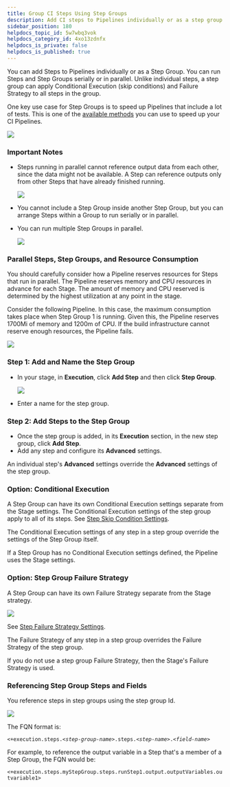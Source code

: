 ```yaml
---
title: Group CI Steps Using Step Groups
description: Add CI steps to Pipelines individually or as a step group. Steps in a step group can be run serially or in parallel.
sidebar_position: 180
helpdocs_topic_id: 5w7wbq3vok
helpdocs_category_id: 4xo13zdnfx
helpdocs_is_private: false
helpdocs_is_published: true
---
```


You can add Steps to Pipelines individually or as a Step Group. You can run Steps and Step Groups serially or in parallel. Unlike individual steps, a step group can apply Conditional Execution (skip conditions) and Failure Strategy to all steps in the group.

One key use case for Step Groups is to speed up Pipelines that include a lot of tests. This is one of the [available methods](../troubleshoot/optimizing-ci-build-times.md) you can use to speed up your CI Pipelines.

![](./static/group-ci-steps-using-step-groups-16.png)

### Important Notes

* Steps running in parallel cannot reference output data from each other, since the data might not be available. A Step can reference outputs only from other Steps that have already finished running.

   ![](./static/group-ci-steps-using-step-groups-17.png)

* You cannot include a Step Group inside another Step Group, but you can arrange Steps within a Group to run serially or in parallel.
* You can run multiple Step Groups in parallel.

   ![](./static/group-ci-steps-using-step-groups-18.png)

### Parallel Steps, Step Groups, and Resource Consumption

You should carefully consider how a Pipeline reserves resources for Steps that run in parallel. The Pipeline reserves memory and CPU resources in advance for each Stage. The amount of memory and CPU reserved is determined by the highest utilization at any point in the stage.

Consider the following Pipeline. In this case, the maximum consumption takes place when Step Group 1 is running. Given this, the Pipeline reserves 1700Mi of memory and 1200m of CPU. If the build infrastructure cannot reserve enough resources, the Pipeline fails.

![](./static/group-ci-steps-using-step-groups-19.png)

### Step 1: Add and Name the Step Group

* In your stage, in **Execution**, click **Add Step** and then click **Step Group**.

   ![](./static/group-ci-steps-using-step-groups-20.png)

* Enter a name for the step group.

### Step 2: Add Steps to the Step Group

* Once the step group is added, in its **Execution** section, in the new step group, click **Add Step**.
* Add any step and configure its **Advanced** settings.

An individual step's **Advanced** settings override the **Advanced** settings of the step group.

### Option: Conditional Execution

A Step Group can have its own Conditional Execution settings separate from the Stage settings. The Conditional Execution settings of the step group apply to all of its steps. See [Step Skip Condition Settings](../../platform/8_Pipelines/w_pipeline-steps-reference/step-skip-condition-settings.md).

The Conditional Execution settings of any step in a step group override the settings of the Step Group itself.

If a Step Group has no Conditional Execution settings defined, the Pipeline uses the Stage settings.

### Option: Step Group Failure Strategy

A Step Group can have its own Failure Strategy separate from the Stage strategy.

![](./static/group-ci-steps-using-step-groups-21.png)

See [Step Failure Strategy Settings](../../platform/8_Pipelines/w_pipeline-steps-reference/step-failure-strategy-settings.md).

The Failure Strategy of any step in a step group overrides the Failure Strategy of the step group.

If you do not use a step group Failure Strategy, then the Stage's Failure Strategy is used.

### Referencing Step Group Steps and Fields

You reference steps in step groups using the step group Id.

![](./static/group-ci-steps-using-step-groups-22.png)

The FQN format is:

`<+execution.steps.<`*`step-group-name`*`>.steps.<`*`step-name`*`>.<`*`field-name`*`>`

For example, to reference the output variable in a Step that's a member of a Step Group, the FQN would be:

`<+execution.steps.myStepGroup.steps.runStep1.output.outputVariables.outvariable1>`


